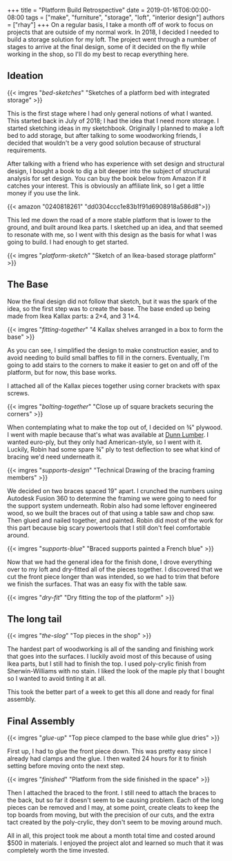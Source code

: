 +++
title = "Platform Build Retrospective"
date = 2019-01-16T06:00:00-08:00
tags = ["make", "furniture", "storage", "loft", "interior design"]
authors = ["rhay"]
+++
On a regular basis, I take a month off of work to focus on projects that are outside of my normal work.  In 2018, I decided I needed to build a storage solution for my loft. The project went through a number of stages to arrive at the final design, some of it decided on the fly while working in the shop, so I'll do my best to recap everything here.

## Ideation

{{< imgres "*bed-sketches*" "Sketches of a platform bed with integrated storage" >}}

This is the first stage where I had only general notions of what I wanted.  This started back in July of 2018; I had the idea that I need more storage. I started sketching ideas in my sketchbook.  Originally I planned to make a loft bed to add storage, but after talking to some woodworking friends, I decided that wouldn't be a very good solution because of structural requirements.

After talking with a friend who has experience with set design and structural design, I bought a book to dig a bit deeper into the subject of structural analysis for set design.  You can buy the book below from Amazon if it catches your interest. This is obviously an affiliate link, so I get a little money if you use the link.

{{< amazon "0240818261" "dd0304ccc1e83b1f91d6908918a586d8">}}

This led me down the road of a more stable platform that is lower to the ground, and built around Ikea parts.  I sketched up an idea, and that seemed to resonate with me, so I went with this design as the basis for what I was going to build. I had enough to get started.

{{< imgres "*platform-sketch*" "Sketch of an Ikea-based storage platform" >}}

## The Base

Now the final design did not follow that sketch, but it was the spark of the idea, so the first step was to create the base. The base ended up being made from Ikea Kallax parts: a 2&times;4, and 3 1&times;4.

{{< imgres "*fitting-together*" "4 Kallax shelves arranged in a box to form the base" >}}

As you can see, I simplified the design to make construction easier, and to avoid needing to build small baffles to fill in the corners. Eventually, I'm going to add stairs to the corners to make it easier to get on and off of the platform, but for now, this base works.

I attached all of the Kallax pieces together using corner brackets with spax screws.

{{< imgres "*bolting-together*" "Close up of square brackets securing the corners" >}}

When contemplating what to make the top out of, I decided on &frac34;" plywood. I went with maple because that's what was available at [Dunn Lumber](https://www.dunnlumber.com/). I wanted euro-ply, but they only had American-style, so I went with it. Luckily, Robin had some spare &frac34;" ply to test deflection to see what kind of bracing we'd need underneath it.

{{< imgres "*supports-design*" "Technical Drawing of the bracing framing members" >}}

We decided on two braces spaced 19" apart. I crunched the numbers using Autodesk Fusion 360 to determine the framing we were going to need for the support system underneath. Robin also had some leftover engineered wood, so we built the braces out of that using a table saw and chop saw. Then glued and nailed together, and painted. Robin did most of the work for this part because big scary powertools that I still don't feel comfortable around.

{{< imgres "*supports-blue*" "Braced supports painted a French blue" >}}

Now that we had the general idea for the finish done, I drove everything over to my loft and dry-fitted all of the pieces together. I discovered that we cut the front piece longer than was intended, so we had to trim that before we finish the surfaces. That was an easy fix with the table saw.

{{< imgres "*dry-fit*" "Dry fitting the top of the platform" >}}

## The long tail

{{< imgres "*the-slog*" "Top pieces in the shop" >}}

The hardest part of woodworking is all of the sanding and finishing work that goes into the surfaces. I luckily avoid most of this because of using Ikea parts, but I still had to finish the top.  I used poly-crylic finish from Sherwin-Williams with no stain. I liked the look of the maple ply that I bought so I wanted to avoid tinting it at all.

This took the better part of a week to get this all done and ready for final assembly.

## Final Assembly

{{< imgres "*glue-up*" "Top piece clamped to the base while glue dries" >}}

First up, I had to glue the front piece down. This was pretty easy since I already had clamps and the glue. I then waited 24 hours for it to finish setting before moving onto the next step.

{{< imgres "*finished*" "Platform from the side finished in the space" >}}

Then I attached the braced to the front. I still need to attach the braces to the back, but so far it doesn't seem to be causing problem.  Each of the long pieces can be removed and I may, at some point, create cleats to keep the top boards from moving, but with the precision of our cuts, and the extra tact created by the poly-crylic, they don't seem to be moving around much.

All in all, this project took me about a month total time and costed around $500 in materials. I enjoyed the project alot and learned so much that it was completely worth the time invested.